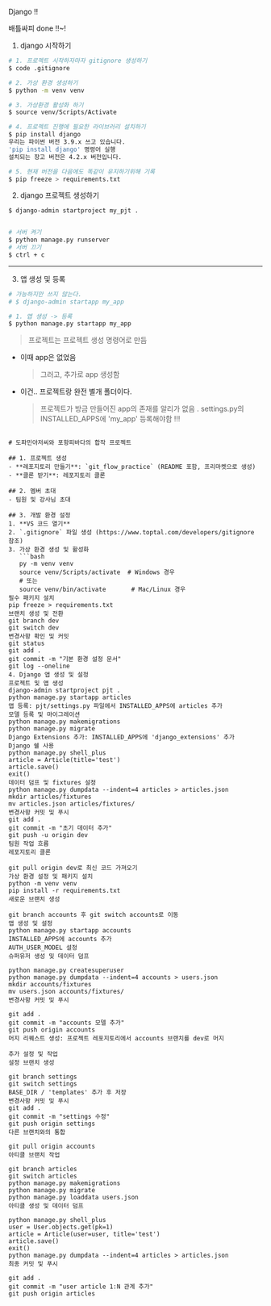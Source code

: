 Django !!  

배틀싸피 done  !!~!

1. django 시작하기

```bash
# 1. 프로젝트 시작하자마자 gitignore 생성하기
$ code .gitignore

# 2. 가상 환경 생성하기
$ python -m venv venv

# 3. 가상환경 활성화 하기
$ source venv/Scripts/Activate

# 4. 프로젝트 진행에 필요한 라이브러리 설치하기
$ pip install django
우리는 파이썬 버전 3.9.x 쓰고 있습니다.
'pip install django' 명령어 실행
설치되는 장고 버전은 4.2.x 버전입니다.

# 5. 현재 버전을 다음에도 똑같이 유지하기위해 기록
$ pip freeze > requirements.txt

```

2. django 프로젝트 생성하기

```bash
$ django-admin startproject my_pjt .


# 서버 켜기
$ python manage.py runserver
# 서버 끄기
$ ctrl + c
```

---

3. 앱 생성 및 등록

```bash
# 가능하지만 쓰지 않는다.
# $ django-admin startapp my_app

# 1. 앱 생성 -> 등록
$ python manage.py startapp my_app


```



> 프로젝트는 프로젝트 생성 명령어로 만듬

- 이때 app은 없었음
  > 그러고, 추가로 app 생성함
- 이건.. 프로젝트랑 완전 별개 폴더이다.
  > 프로젝트가 방금 만들어진 app의 존재를 알리가 없음 .
  > settings.py의 INSTALLED_APPS에 'my_app' 등록해야함 !!!
  >
  > 
```

# 도파민아저씨와 포항피바다의 합작 프로젝트

## 1. 프로젝트 생성
- **레포지토리 만들기**: `git_flow_practice` (README 포함, 프리마켓으로 생성)
- **클론 받기**: 레포지토리 클론

## 2. 멤버 초대
- 팀원 및 강사님 초대

## 3. 개발 환경 설정
1. **VS 코드 열기**
2. `.gitignore` 파일 생성 (https://www.toptal.com/developers/gitignore 참조)
3. 가상 환경 생성 및 활성화
   ```bash
   py -m venv venv
   source venv/Scripts/activate  # Windows 경우
   # 또는
   source venv/bin/activate       # Mac/Linux 경우
필수 패키지 설치
pip freeze > requirements.txt
브랜치 생성 및 전환
git branch dev
git switch dev
변경사항 확인 및 커밋
git status
git add .
git commit -m "기본 환경 설정 문서"
git log --oneline
4. Django 앱 생성 및 설정
프로젝트 및 앱 생성
django-admin startproject pjt .
python manage.py startapp articles
앱 등록: pjt/settings.py 파일에서 INSTALLED_APPS에 articles 추가
모델 등록 및 마이그레이션
python manage.py makemigrations
python manage.py migrate
Django Extensions 추가: INSTALLED_APPS에 'django_extensions' 추가
Django 쉘 사용
python manage.py shell_plus
article = Article(title='test')
article.save()
exit()
데이터 덤프 및 fixtures 설정
python manage.py dumpdata --indent=4 articles > articles.json
mkdir articles/fixtures
mv articles.json articles/fixtures/
변경사항 커밋 및 푸시
git add .
git commit -m "초기 데이터 추가"
git push -u origin dev
팀원 작업 흐름
레포지토리 클론

git pull origin dev로 최신 코드 가져오기
가상 환경 설정 및 패키지 설치
python -m venv venv
pip install -r requirements.txt
새로운 브랜치 생성

git branch accounts 후 git switch accounts로 이동
앱 생성 및 설정
python manage.py startapp accounts
INSTALLED_APPS에 accounts 추가
AUTH_USER_MODEL 설정
슈퍼유저 생성 및 데이터 덤프

python manage.py createsuperuser
python manage.py dumpdata --indent=4 accounts > users.json
mkdir accounts/fixtures
mv users.json accounts/fixtures/
변경사항 커밋 및 푸시

git add .
git commit -m "accounts 모델 추가"
git push origin accounts
머지 리퀘스트 생성: 프로젝트 레포지토리에서 accounts 브랜치를 dev로 머지

추가 설정 및 작업
설정 브랜치 생성

git branch settings
git switch settings
BASE_DIR / 'templates' 추가 후 저장
변경사항 커밋 및 푸시
git add .
git commit -m "settings 수정"
git push origin settings
다른 브랜치와의 통합

git pull origin accounts
아티클 브랜치 작업

git branch articles
git switch articles
python manage.py makemigrations
python manage.py migrate
python manage.py loaddata users.json
아티클 생성 및 데이터 덤프

python manage.py shell_plus
user = User.objects.get(pk=1)
article = Article(user=user, title='test')
article.save()
exit()
python manage.py dumpdata --indent=4 articles > articles.json
최종 커밋 및 푸시

git add .
git commit -m "user article 1:N 관계 추가"
git push origin articles
